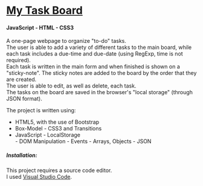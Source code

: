 # [My Task Board](https://hamutalg.github.io/MyTaskBoard/)
#### JavaScript - HTML - CSS3

A one-page webpage to organize "to-do" tasks.  
The user is able to add a variety of different tasks to the main board, while each task includes a due-time and due-date (using RegExp, time is not required).  
Each task is written in the main form and when finished is shown on a "sticky-note". The sticky notes are added to the board by the order that they are created.  
The user is able to edit, as well as delete, each task.   
The tasks on the board are saved in the browser's "local storage" (through JSON format).  

The project is written using:

  - HTML5, with the use of Bootstrap
  - Box-Model - CSS3 and Transitions
  - JavaScript
        - LocalStorage    
        - DOM Manipulation
        - Events
        - Arrays, Objects
        - JSON
  

##### Installation:

This project requires a source code editor.  
I used [Visual Studio Code](https://code.visualstudio.com/).


 
